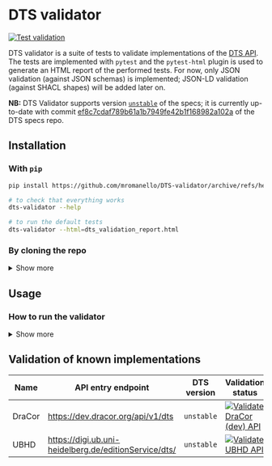 # DTS validator

[![Test validation](https://github.com/mromanello/DTS-validator/actions/workflows/main.yml/badge.svg)](https://github.com/mromanello/DTS-validator/actions/workflows/main.yml)

DTS validator is a suite of tests to validate implementations of the [DTS API](https://w3id.org/dts).  The tests are implemented with `pytest` and the `pytest-html` plugin is used to generate an HTML report of the performed tests. For now, only JSON validation (against JSON schemas) is implemented; JSON-LD validation (against SHACL shapes) will be added later on.

**NB:** DTS Validator supports version [`unstable`](https://distributed-text-services.github.io/specifications/versions/unstable/) of the specs; it is currently up-to-date with commit [ef8c7cdaf789b61a1b7949fe42b1f168982a102a](https://github.com/distributed-text-services/specifications/commit/ef8c7cdaf789b61a1b7949fe42b1f168982a102a) of the DTS specs repo.

## Installation

### With `pip`

```bash
pip install https://github.com/mromanello/DTS-validator/archive/refs/heads/main.zip

# to check that everything works
dts-validator --help

# to run the default tests
dts-validator --html=dts_validation_report.html
```

### By cloning the repo

<details>
<summary>Show more</summary>

```bash
git clone https://github.com/mromanello/DTS-validator.git

cd DTS-validator/

# if you don’t have poetry installed, uncomment the line below
# pip install poetry

poetry install 
poetry shell

make test
```

or you can also run tests for selected endpoints (can be convenient during development):

```bash
make test--entry
make test-collection
make test-navigation
```

</details>

## Usage

### How to run the validator
<details>
<summary>Show more</summary>

Use the `--entry-endpoint` parameter to provide the URI of the API to be validated:

```bash
dts-validator --entry-endpoint=https://dev.dracor.org/api/v1/dts
```

Additionally, an HTML test report can be output; just provide the path of the HTML file:

```bash
dts-validator --entry-endpoint=https://dev.dracor.org/api/v1/dts --html=report.html
```

For a more verbose report, change the `--log-level` to `DEBUG`:

```bash
dts-validator --entry-endpoint=https://dev.dracor.org/api/v1/dts --html=report.html --log-cli-level=debug
```

If no `--entry-endpoint` is provided, a series of mock tests will be executed:

```bash
dts-validator --html=report.html
```

For more examples, see the commands contained in the [`Makefile`](./Makefile).

</details>

## Validation of known implementations

| Name | API entry endpoint | DTS version |Validation status |
|-------|-----|-------------|-------------------|
| DraCor | https://dev.dracor.org/api/v1/dts | `unstable`|[![Validate DraCor (dev) API](https://github.com/mromanello/DTS-validator/actions/workflows/dracor.yml/badge.svg)](https://github.com/mromanello/DTS-validator/actions/workflows/dracor.yml) |
| UBHD | https://digi.ub.uni-heidelberg.de/editionService/dts/ | `unstable`|[![Validate UBHD API](https://github.com/mromanello/DTS-validator/actions/workflows/ubhd.yml/badge.svg)](https://github.com/mromanello/DTS-validator/actions/workflows/ubhd.yml) |
